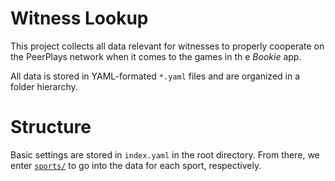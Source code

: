 # Witness Lookup

This project collects all data relevant for witnesses to properly
cooperate on the PeerPlays network when it comes to the games in th e
*Bookie* app.

All data is stored in YAML-formated `*.yaml` files and are organized in
a folder hierarchy.

# Structure

Basic settings are stored in `index.yaml` in the root directory. From
there, we enter [`sports/`](sports/) to go into the data for each sport,
respectively.
